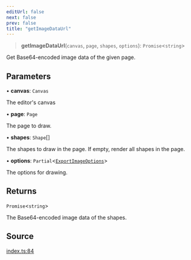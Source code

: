 ```yaml
---
editUrl: false
next: false
prev: false
title: "getImageDataUrl"
---
```


> **getImageDataUrl**(`canvas`, `page`, `shapes`, `options`): `Promise`\<`string`\>

Get Base64-encoded image data of the given page.

## Parameters

• **canvas**: `Canvas`

The editor's canvas

• **page**: `Page`

The page to draw.

• **shapes**: `Shape`[]

The shapes to draw in the page. If empty, render all shapes in the page.

• **options**: `Partial`\<[`ExportImageOptions`](/api-export/type-aliases/exportimageoptions/)\>

The options for drawing.

## Returns

`Promise`\<`string`\>

The Base64-encoded image data of the shapes.

## Source

[index.ts:84](https://github.com/dgmjs/dgmjs/blob/main/packages/export/src/index.ts#L84)
